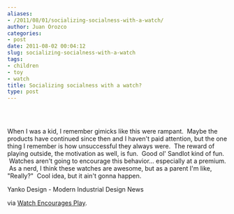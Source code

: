 ```yaml
---
aliases:
- /2011/08/01/socializing-socialness-with-a-watch/
author: Juan Orozco
categories:
- post
date: 2011-08-02 00:04:12
slug: socializing-socialness-with-a-watch
tags:
- children
- toy
- watch
title: Socializing socialness with a watch?
type: post
---
```


&nbsp;

<p style="text-align:center;">
  <a href="http://www.yankodesign.com/2011/07/11/watch-encourages-play/"><img src='http://juanthedesigner.files.wordpress.com/2011/08/moosh_01.jpg?w=580' alt='' data-recalc-dims="1" /></a>
</p>

When I was a kid, I remember gimicks like this were rampant.  Maybe the products have continued since then and I haven't paid attention, but the one thing I remember is how unsuccessful they always were.  The reward of playing outside, the motivation as well, is fun.  Good ol' Sandlot kind of fun.  Watches aren't going to encourage this behavior... especially at a premium.  As a nerd, I think these watches are awesome, but as a parent I'm like, "Really?"  Cool idea, but it ain't gonna happen.

Yanko Design - Modern Industrial Design News

via [Watch Encourages Play][1].

[1]: http://www.yankodesign.com/2011/07/11/watch-encourages-play/